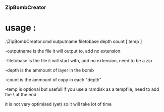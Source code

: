 ### ZipBombCreator ###

# usage : 

.\ZipBombCreator.cmd outputname filetobase depth count [ temp ]

-outputname is the file it will output to, add no extension

-filetobase is the file it will start with, add no extension, need to be a zip

-depth is the ammount of layer in the bomb

-count is the ammount of copy in each "depth"

-temp is optional but usefull if you use a ramdisk as a tempfile, need to add the \ at the end

it is not very optimised (yet) so it will take lot of time
